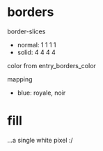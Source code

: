 # borders

border-slices
* normal: 1 1 1 1
* solid: 4 4 4 4

color from entry_borders_color

mapping
* blue: royale, noir

# fill

...a single white pixel :/
